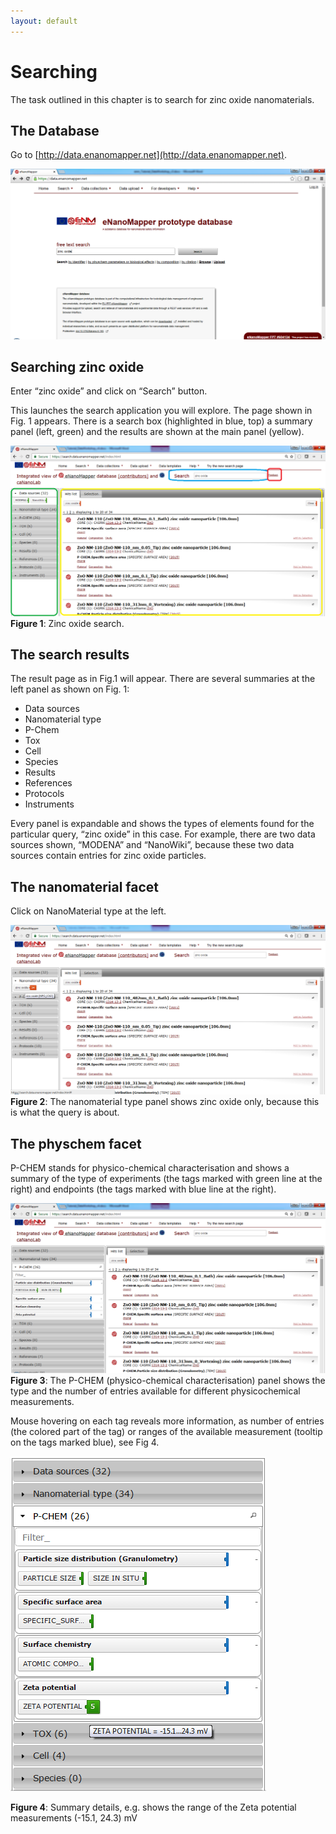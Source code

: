 ```yaml
---
layout: default
---
```


# Searching

The task outlined in this chapter is to search for zinc oxide nanomaterials.

## The Database

Go to [http://data.enanomapper.net](http://data.enanomapper.net).

![The database front page.](media/image2.png)

## Searching zinc oxide

Enter “zinc oxide” and click on “Search” button.

This launches the search application you will explore.  The page shown in Fig. 1 appears. There is a search box (highlighted in blue, top) a summary panel (left, green) and the results are shown at the main panel (yellow). 

![Zinc oxide search](media/image3.png)
**Figure 1**: Zinc oxide search.

## The search results

The result page as in Fig.1 will appear. There are several summaries at the left panel as shown on Fig. 1:

* Data sources
* Nanomaterial type
* P-Chem
* Tox
* Cell
* Species
* Results
* References
* Protocols
* Instruments

Every panel is expandable and shows the types of elements found for the particular query, “zinc oxide” in this case. For example, there are two data sources shown, “MODENA” and “NanoWiki”, because these two data sources contain entries for zinc oxide particles. 

## The nanomaterial facet

Click on NanoMaterial type at the left.

![The nanomaterial facet](media/image4.png)
**Figure 2**: The nanomaterial type panel shows zinc oxide only, because this is what the query is about.

## The physchem facet

P-CHEM stands for physico-chemical characterisation and shows a summary of the type of experiments (the tags marked with green line at the right) and endpoints (the tags marked with blue line at the right).

![The physchem facet](media/image5.png)
**Figure 3**: The P-CHEM (physico-chemical characterisation) panel shows the type and the number of entries available for different physicochemical measurements.

Mouse hovering on each tag reveals more information, as number of entries (the colored part of the tag) or ranges of the available measurement (tooltip on the tags marked blue), see Fig 4.

![The physchem facet close-up](media/image6.png)

**Figure 4**: Summary details, e.g. shows the range of the Zeta potential measurements (-15.1, 24.3) mV
